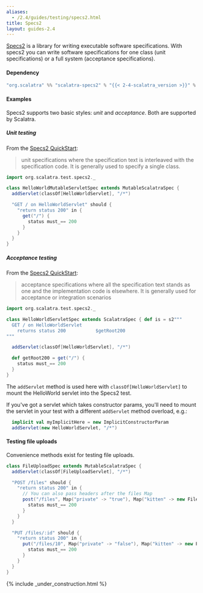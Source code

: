 ```yaml
---
aliases:
  - /2.4/guides/testing/specs2.html
title: Specs2
layout: guides-2.4
---
```


[Specs2](https://etorreborre.github.io/specs2/) is a library for writing
executable software specifications. With specs2 you can write software
specifications for one class (unit specifications) or a full system
(acceptance specifications).

#### Dependency

```scala
"org.scalatra" %% "scalatra-specs2" % "{{< 2-4-scalatra_version >}}" % "test"
```

#### Examples

Specs2 supports two basic styles: *unit* and *acceptance*.
Both are supported by Scalatra.

##### Unit testing

From the [Specs2 QuickStart][Quickstart]:

> unit specifications where the specification text is interleaved with the
> specification code. It is generally used to specify a single class.


```scala
import org.scalatra.test.specs2._

class HelloWorldMutableServletSpec extends MutableScalatraSpec {
  addServlet(classOf[HelloWorldServlet], "/*")

  "GET / on HelloWorldServlet" should {
    "return status 200" in {
      get("/") {
        status must_== 200
      }
    }
  }
}
```

##### Acceptance testing

From the [Specs2 QuickStart][Quickstart]:

> acceptance specifications where all the specification text stands as one and
> the implementation code is elsewhere.  It is generally used for acceptance or
> integration scenarios

[Quickstart]: https://etorreborre.github.io/specs2/website/SPECS2-4.12.0/quickstart.html

```scala
import org.scalatra.test.specs2._

class HelloWorldServletSpec extends ScalatraSpec { def is = s2"""
  GET / on HelloWorldServlet
    returns status 200           $getRoot200
"""

  addServlet(classOf[HelloWorldServlet], "/*")

  def getRoot200 = get("/") {
    status must_== 200
  }
}
```

The `addServlet` method is used here with `classOf[HelloWorldServlet]` to mount
the HelloWorld servlet into the Specs2 test.

If you've got a servlet which takes constructor params, you'll need to mount the
servlet in your test with a different `addServlet` method overload, e.g.:

```scala
  implicit val myImplicitHere = new ImplicitConstructorParam
  addServlet(new HelloWorldServlet, "/*")
```

#### Testing file uploads

Convenience methods exist for testing file uploads.

```scala
class FileUploadSpec extends MutableScalatraSpec {
  addServlet(classOf[FileUploadServlet], "/*")

  "POST /files" should {
    "return status 200" in {
      // You can also pass headers after the files Map
      post("/files", Map("private" -> "true"), Map("kitten" -> new File("kitten.png"))) {
        status must_== 200
      }
    }
  }

  "PUT /files/:id" should {
    "return status 200" in {
      put("/files/10", Map("private" -> "false"), Map("kitten" -> new File("kitten.png"))) {
        status must_== 200
      }
    }
  }
}
```

{% include _under_construction.html %}
